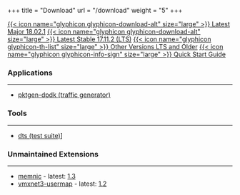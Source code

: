 +++
title = "Download"
url = "/download"
weight = "5"
+++

<section class="download-container">
  <div class="dwnld-btn-group">
    <a class="dwnld-btn" href="https://fast.dpdk.org/rel/dpdk-18.02.1.tar.xz"><span>{{< icon name="glyphicon glyphicon-download-alt" size="large" >}}</span> Latest Major 18.02.1</a>
    <a class="dwnld-btn" href="https://fast.dpdk.org/rel/dpdk-17.11.2.tar.xz">{{< icon name="glyphicon glyphicon-download-alt" size="large" >}} Latest Stable 17.11.2 (LTS)</a>
    <a class="dwnld-btn" href="http://www.dpdk.org/rel">{{< icon name="glyphicon glyphicon-th-list" size="large" >}} Other Versions LTS and Older</a>
    <a class="dwnld-btn" href="/documentation/quickstart/">{{< icon name="glyphicon glyphicon-info-sign" size="large" >}} Quick Start Guide</a>
  </div>
</section>

### Applications
----

- [pktgen-dpdk (traffic generator)](http://www.dpdk.org/browse/apps/pktgen-dpdk/refs/)

### Tools
----

- [dts (test suite)](http://www.dpdk.org/browse/tools/dts/refs/)]

### Unmaintained Extensions
----

- [memnic](http://www.dpdk.org/browse/old/memnic/refs/) - latest: [1.3](http://www.dpdk.org/browse/old/memnic/snapshot/memnic-1.3.tar.gz)
- [vmxnet3-usermap](http://www.dpdk.org/browse/old/vmxnet3-usermap/refs/) - latest: [1.2](http://www.dpdk.org/browse/old/vmxnet3-usermap/snapshot/vmxnet3-usermap-1.2.tar.gz)
